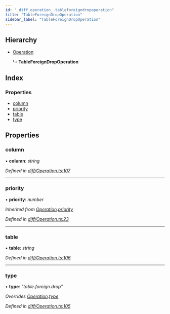 ```yaml
---
id: "_diff_operation_.tableforeigndropoperation"
title: "TableForeignDropOperation"
sidebar_label: "TableForeignDropOperation"
---
```


## Hierarchy

* [Operation](_diff_operation_.operation.md)

  ↳ **TableForeignDropOperation**

## Index

### Properties

* [column](_diff_operation_.tableforeigndropoperation.md#column)
* [priority](_diff_operation_.tableforeigndropoperation.md#priority)
* [table](_diff_operation_.tableforeigndropoperation.md#table)
* [type](_diff_operation_.tableforeigndropoperation.md#type)

## Properties

###  column

• **column**: *string*

*Defined in [diff/Operation.ts:107](https://github.com/aerogear/graphback/blob/b39280e7/packages/graphql-migrations/src/diff/Operation.ts#L107)*

___

###  priority

• **priority**: *number*

*Inherited from [Operation](_diff_operation_.operation.md).[priority](_diff_operation_.operation.md#priority)*

*Defined in [diff/Operation.ts:23](https://github.com/aerogear/graphback/blob/b39280e7/packages/graphql-migrations/src/diff/Operation.ts#L23)*

___

###  table

• **table**: *string*

*Defined in [diff/Operation.ts:106](https://github.com/aerogear/graphback/blob/b39280e7/packages/graphql-migrations/src/diff/Operation.ts#L106)*

___

###  type

• **type**: *"table.foreign.drop"*

*Overrides [Operation](_diff_operation_.operation.md).[type](_diff_operation_.operation.md#type)*

*Defined in [diff/Operation.ts:105](https://github.com/aerogear/graphback/blob/b39280e7/packages/graphql-migrations/src/diff/Operation.ts#L105)*
